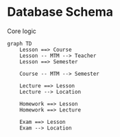 # Database Schema

Core logic

```mermaid
graph TD
    Lesson ==> Course
    Lesson -- MTM --> Teacher
    Lesson ==> Semester

    Course -- MTM --> Semester

    Lecture ==> Lesson
    Lecture --> Location

    Homework ==> Lesson
    Homework ==> Lecture

    Exam ==> Lesson
    Exam --> Location
```
